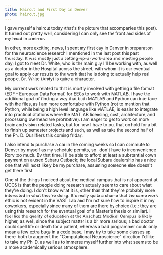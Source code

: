 ```yaml
---
title: Haircut and First Day in Denver
photo: haircut.jpg
---
```


I gave myself a haircut today (that's the picture that accompanies this post).
It turned out pretty well, considering I can only see the front and sides of my
head in a mirror.

In other, more exciting, news, I spent my first day in Denver in preparation for
the neuroscience research I mentioned in the last post this past thursday. It
was mostly just a setting-up-a-work-area and meeting people day; I got to meet
Dr. White, who is the main guy I'll be working with, as well as a doctor in the
Hospital across the street, with whom it is our eventual goal to apply our
results to the work that he is doing to actually help real people. Dr. White
(Andy) is quite a character.

My current work related to that is mostly involved with getting a file format
(EDF &ndash; European Data Format) for EEGs to work with MATLAB. I have the
additional goal of finding a way that both MATLAB and Python can interface with
the files, as I am more comfortable with Python (not to mention that Python,
while being a high level language like MATLAB, is easier to integrate into
practical sitations where the MATLAB licensing, cost, architecture, and
processing overhead are prohibitive). I am eager to get to work on more brain
and vision related tasks, but for now I have to put that on hold for a bit to
finish up semester projects and such, as well as take the second half of the Ph.
D. Qualifiers this coming friday.

I also intend to purchase a car in the coming weeks so I can commute to Denver
by myself as my schedule permits, so I don't have to inconvenience Rory too
much. By that time, I'll be able to afford at least a substantial down payment
on a used Subaru Outback; the local Subaru dealership has a nice one that will
most likely be my purchase, assuming someone else doesn't get there first.

One of the things I noticed about the medical campus that is not apparent at
UCCS is that the people doing research actually seem to care about what they're
doing. I don't know what it is, other than that they're probably more interested
in what they're doing. It's really quite a shame that the same work ethic is not
evident in the VAST Lab and I'm not sure how to inspire it in my coworkers,
especially since many of them are there by choice (i.e.: they are using this
research for the eventual goal of a Master's thesis or similar). I feel like the
quality of education at the Anschutz Medical Campus is likely higher, as well,
since the subject matter is a bit more serious; a bad doctor could spell life or
death for a patient, whereas a bad programmer could only mean a few extra bugs
in a code base. I may try to take some classes up there, both to augment the
"Computational Neuroscience" direction I'd like to take my Ph. D. as well as to
immerse myself further into what seems to be a more academically serious
atmosphere.
